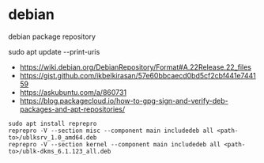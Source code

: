 # debian
debian package repository

sudo apt update --print-uris
 * https://wiki.debian.org/DebianRepository/Format#A.22Release.22_files
 * https://gist.github.com/ikbelkirasan/57e60bbcaecd0bd5cf2cbf441e744159
 * https://askubuntu.com/a/860731
 * https://blog.packagecloud.io/how-to-gpg-sign-and-verify-deb-packages-and-apt-repositories/

```
sudo apt install reprepro
reprepro -V --section misc --component main includedeb all <path-to>/ublksrv_1.0_amd64.deb
reprepro -V --section kernel --component main includedeb all <path-to>/ublk-dkms_6.1.123_all.deb
```
